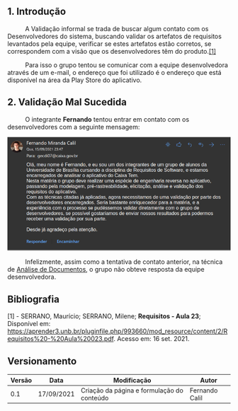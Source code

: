 ## 1. Introdução

<p style="text-indent: 40px; align="justify">
A Validação informal se trada de buscar algum contato com os Desenvolvedores do sistema, buscando validar os artefatos de requisitos levantados pela equipe, verificar se estes artefatos estão corretos, se correspondem com a visão que os desenvolvedores têm do produto.<a href="#Bibliografia">[1]</a>
</p>

<p style="text-indent: 40px; align="justify">
Para isso o grupo tentou se comunicar com a equipe desenvolvedora através de um e-mail, o endereço que foi utilizado é o endereço que está disponível na área da Play Store do aplicativo.
</p>

## 2. Validação Mal Sucedida


<p style="text-indent: 40px; align="justify">
O integrante <strong>Fernando</strong> tentou entrar em contato com os desenvolvedores com a seguinte mensagem:</p>


<img src="../../assets/Images/e-mailValidacao.png" alt="E-mail enviado.">

<p style="text-indent: 40px; align="justify">
Infelizmente, assim como a tentativa de contato anterior, na técnica de <a href="../../Elicitacao/Tecnicas/AnalisedeDocumentos">Análise de Documentos</a>, o grupo não obteve resposta da equipe desenvolvedora.</p>
  
## Bibliografia  <a id="Bibliografia"></a>

[1] - SERRANO, Maurício; SERRANO, Milene; **Requisitos - Aula 23**; Disponível em: https://aprender3.unb.br/pluginfile.php/993660/mod_resource/content/2/Requisitos%20-%20Aula%20023.pdf.  Acesso em: 16 set. 2021.

## Versionamento
<center>

| Versão | Data | Modificação | Autor |
|--|--|--|--|
| 0.1 | 17/09/2021 | Criação da página e formulação do conteúdo | Fernando Calil |

</center>